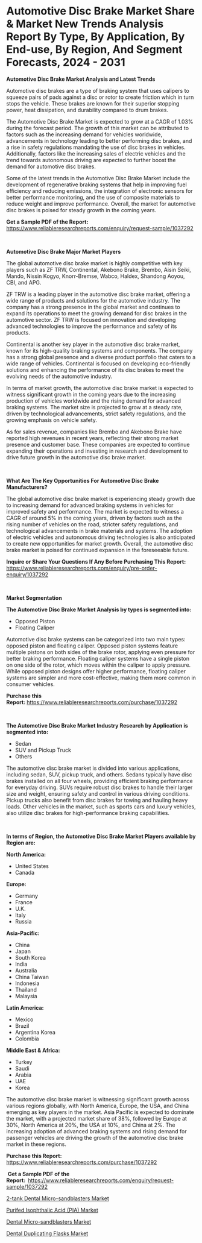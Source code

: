 <p><h1>Automotive Disc Brake Market Share & Market New Trends Analysis Report By Type, By Application, By End-use, By Region, And Segment Forecasts, 2024 - 2031</h1></p><p><strong>Automotive Disc Brake Market Analysis and Latest Trends</strong></p>
<p><p>Automotive disc brakes are a type of braking system that uses calipers to squeeze pairs of pads against a disc or rotor to create friction which in turn stops the vehicle. These brakes are known for their superior stopping power, heat dissipation, and durability compared to drum brakes. </p><p>The Automotive Disc Brake Market is expected to grow at a CAGR of 1.03% during the forecast period. The growth of this market can be attributed to factors such as the increasing demand for vehicles worldwide, advancements in technology leading to better performing disc brakes, and a rise in safety regulations mandating the use of disc brakes in vehicles. Additionally, factors like the increasing sales of electric vehicles and the trend towards autonomous driving are expected to further boost the demand for automotive disc brakes.</p><p>Some of the latest trends in the Automotive Disc Brake Market include the development of regenerative braking systems that help in improving fuel efficiency and reducing emissions, the integration of electronic sensors for better performance monitoring, and the use of composite materials to reduce weight and improve performance. Overall, the market for automotive disc brakes is poised for steady growth in the coming years.</p></p>
<p><strong>Get a Sample PDF of the Report:&nbsp;</strong> <a href="https://www.reliableresearchreports.com/enquiry/request-sample/1037292">https://www.reliableresearchreports.com/enquiry/request-sample/1037292</a></p>
<p>&nbsp;</p>
<p><strong>Automotive Disc Brake Major Market Players</strong></p>
<p><p>The global automotive disc brake market is highly competitive with key players such as ZF TRW, Continental, Akebono Brake, Brembo, Aisin Seiki, Mando, Nissin Kogyo, Knorr-Bremse, Wabco, Haldex, Shandong Aoyou, CBI, and APG. </p><p>ZF TRW is a leading player in the automotive disc brake market, offering a wide range of products and solutions for the automotive industry. The company has a strong presence in the global market and continues to expand its operations to meet the growing demand for disc brakes in the automotive sector. ZF TRW is focused on innovation and developing advanced technologies to improve the performance and safety of its products.</p><p>Continental is another key player in the automotive disc brake market, known for its high-quality braking systems and components. The company has a strong global presence and a diverse product portfolio that caters to a wide range of vehicles. Continental is focused on developing eco-friendly solutions and enhancing the performance of its disc brakes to meet the evolving needs of the automotive industry.</p><p>In terms of market growth, the automotive disc brake market is expected to witness significant growth in the coming years due to the increasing production of vehicles worldwide and the rising demand for advanced braking systems. The market size is projected to grow at a steady rate, driven by technological advancements, strict safety regulations, and the growing emphasis on vehicle safety.</p><p>As for sales revenue, companies like Brembo and Akebono Brake have reported high revenues in recent years, reflecting their strong market presence and customer base. These companies are expected to continue expanding their operations and investing in research and development to drive future growth in the automotive disc brake market.</p></p>
<p>&nbsp;</p>
<p><strong>What Are The Key Opportunities For Automotive Disc Brake Manufacturers?</strong></p>
<p><p>The global automotive disc brake market is experiencing steady growth due to increasing demand for advanced braking systems in vehicles for improved safety and performance. The market is expected to witness a CAGR of around 5% in the coming years, driven by factors such as the rising number of vehicles on the road, stricter safety regulations, and technological advancements in brake materials and systems. The adoption of electric vehicles and autonomous driving technologies is also anticipated to create new opportunities for market growth. Overall, the automotive disc brake market is poised for continued expansion in the foreseeable future.</p></p>
<p><strong>Inquire or Share Your Questions If Any Before Purchasing This Report:</strong> <a href="https://www.reliableresearchreports.com/enquiry/pre-order-enquiry/1037292">https://www.reliableresearchreports.com/enquiry/pre-order-enquiry/1037292</a></p>
<p>&nbsp;</p>
<p><strong>Market Segmentation</strong></p>
<p><strong>The Automotive Disc Brake Market Analysis by types is segmented into:</strong></p>
<p><ul><li>Opposed Piston</li><li>Floating Caliper</li></ul></p>
<p><p>Automotive disc brake systems can be categorized into two main types: opposed piston and floating caliper. Opposed piston systems feature multiple pistons on both sides of the brake rotor, applying even pressure for better braking performance. Floating caliper systems have a single piston on one side of the rotor, which moves within the caliper to apply pressure. While opposed piston designs offer higher performance, floating caliper systems are simpler and more cost-effective, making them more common in consumer vehicles.</p></p>
<p><strong>Purchase this Report:&nbsp;</strong><a href="https://www.reliableresearchreports.com/purchase/1037292">https://www.reliableresearchreports.com/purchase/1037292</a></p>
<p>&nbsp;</p>
<p><strong>The Automotive Disc Brake Market Industry Research by Application is segmented into:</strong></p>
<p><ul><li>Sedan</li><li>SUV and Pickup Truck</li><li>Others</li></ul></p>
<p><p>The automotive disc brake market is divided into various applications, including sedan, SUV, pickup truck, and others. Sedans typically have disc brakes installed on all four wheels, providing efficient braking performance for everyday driving. SUVs require robust disc brakes to handle their larger size and weight, ensuring safety and control in various driving conditions. Pickup trucks also benefit from disc brakes for towing and hauling heavy loads. Other vehicles in the market, such as sports cars and luxury vehicles, also utilize disc brakes for high-performance braking capabilities.</p></p>
<p>&nbsp;</p>
<p><strong>In terms of Region, the Automotive Disc Brake Market Players available by Region are:</strong></p>
<p>
    <p> <strong> North America: </strong>
        <ul>
            <li>United States</li>
            <li>Canada</li>
        </ul>
        </p> 
    <p> <strong> Europe: </strong>
        <ul>
            <li>Germany</li>
            <li>France</li>
            <li>U.K.</li>
            <li>Italy</li>
            <li>Russia</li>
        </ul>
        </p> 
    <p> <strong> Asia-Pacific: </strong>
        <ul>
            <li>China</li>
            <li>Japan</li>
            <li>South Korea</li>
            <li>India</li>
            <li>Australia</li>
            <li>China Taiwan</li>
            <li>Indonesia</li>
            <li>Thailand</li>
            <li>Malaysia</li>
        </ul>
        </p> 
    <p> <strong> Latin America: </strong>
        <ul>
            <li>Mexico</li>
            <li>Brazil</li>
            <li>Argentina Korea</li>
            <li>Colombia</li>
        </ul>
        </p> 
    <p> <strong> Middle East & Africa: </strong>
        <ul>
            <li>Turkey</li>
            <li>Saudi</li>
            <li>Arabia</li>
            <li>UAE</li>
            <li>Korea</li>
        </ul>
    </p>
    </p>
<p><p>The automotive disc brake market is witnessing significant growth across various regions globally, with North America, Europe, the USA, and China emerging as key players in the market. Asia Pacific is expected to dominate the market, with a projected market share of 38%, followed by Europe at 30%, North America at 20%, the USA at 10%, and China at 2%. The increasing adoption of advanced braking systems and rising demand for passenger vehicles are driving the growth of the automotive disc brake market in these regions.</p></p>
<p><strong>Purchase this Report: </strong><a href="https://www.reliableresearchreports.com/purchase/1037292">https://www.reliableresearchreports.com/purchase/1037292</a></p>
<p>&nbsp;<strong>Get a Sample PDF of the Report:&nbsp;&nbsp;</strong><a href="https://www.reliableresearchreports.com/enquiry/request-sample/1037292">https://www.reliableresearchreports.com/enquiry/request-sample/1037292</a></p>
<p><strong></strong></p>
<p><p><a href="https://view.publitas.com/reportprime-1/2-tank-dental-micro-sandblasters-market-share-market-new-trends-analysis-report-by-type-by-application-by-end-use-by-region-and-segment-forecasts-2023-2030/">2-tank Dental Micro-sandblasters Market</a></p><p><a href="https://military-diascia-e68.notion.site/Purifed-Isophthalic-Acid-PIA-Market-Size-2024-2031-Global-Industrial-Analysis-Key-Geographical--4d210b08826445d6a513a135fc7eec00">Purifed Isophthalic Acid (PIA) Market</a></p><p><a href="https://view.publitas.com/reportprime-1/dental-micro-sandblasters-market-size-market-share-and-global-market-analysis-report-2023-2030/">Dental Micro-sandblasters Market</a></p><p><a href="https://view.publitas.com/reportprime-1/dental-duplicating-flasks-market-size-market-share-and-global-market-analysis-report-2023-2030/">Dental Duplicating Flasks Market</a></p></p>